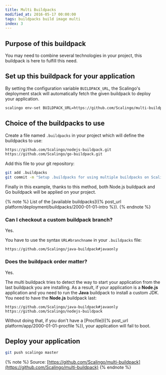 ```yaml
---
title: Multi Buildpacks
modified_at: 2016-05-17 00:00:00
tags: buildpacks build image multi
index: 3
---
```


## Purpose of this buildpack

You may need to combine several technologies in your project, this buildpack is here to fulfill this need.

## Set up this buildpack for your application

By setting the configuration variable `BUILDPACK_URL`, the Scalingo's deployment stack will
automatically fetch the given buildpack to deploy your application.

```bash
scalingo env-set BUILDPACK_URL=https://github.com/Scalingo/multi-buildpack.git
```

## Choice of the buildpacks to use

Create a file named `.buildpacks` in your project which will define the buildpacks to use:

```bash
https://github.com/Scalingo/nodejs-buildpack.git
https://github.com/Scalingo/go-buildpack.git
```

Add this file to your git repository:

```bash
git add .buildpacks
git commit -m "Setup .buildpacks for using multiple buildpacks on Scalingo"
```

Finally in this example, thanks to this method, both Node.js buildpack and Go buildpack will be applied
on your project.

{% note %}
  List of the [available buildpacks]({% post_url platform/deployment/buildpacks/2000-01-01-intro
  %}).
{% endnote %}

### Can I checkout a custom buildpack branch?

Yes.

You have to use the syntax `URL#branchname` in your `.buildpacks` file:

```
https://github.com/Scalingo/java-buildpack#javaonly
```

### Does the buildpack order matter?

Yes.

The multi buildpack tries to detect the way to start your application from the
last buildpack you are installing. As a result, if your application is a **Node.js**
application and you need to run the **Java** buildpack to install a custom JDK.
You need to have the **Node.js** buildpack last:

```
https://github.com/Scalingo/java-buildpack#javaonly
https://github.com/Scalingo/nodejs-buildpack
```

Without doing that, if you don't have a [Procfile]({% post_url platform/app/2000-01-01-procfile %}), your application will fail to boot.

## Deploy your application

```bash
git push scalingo master
```

{% note %}
  Source: [https://github.com/Scalingo/multi-buildpack](https://github.com/Scalingo/multi-buildpack)
{% endnote %}
